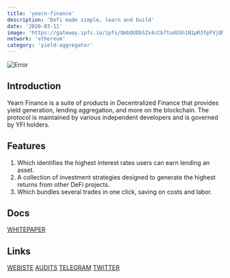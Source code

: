 ```yaml
---
title: 'yearn-finance'
description: 'Defi made simple, learn and build'
date: '2020-03-11'
image: 'https://gateway.ipfs.io/ipfs/QmbQUDbSZx4cCb7tudGSh1N1pR3fpFVjQMtG4bH3Lm81kF'
network: 'ethereum'
category: 'yield-aggregator'
---
```


![Error](https://gateway.ipfs.io/ipfs/Qmaa3rjcAmjJCw6qVbmcYGaAWzuJNH5xXD8VS5bRvu15W8)

## Introduction
Yearn Finance is a suite of products in Decentralized Finance that provides yield generation, lending aggregation, and more on the blockchain. The protocol is maintained by various independent developers and is governed by YFI holders.

## Features
1.  Which identifies the highest interest rates users can earn lending an asset. 
2.  A collection of investment strategies designed to generate the highest returns from other DeFi projects.
3.  Which bundles several trades in one click, saving on costs and labor.


## Docs

[WHITEPAPER](https://gateway.ipfs.io/ipfs/QmW7jpKt3rzehRDwa4eGz2qavoFoMFNBuPEufSEA1gGF9R)

## Links

[WEBISTE](https://yearn.finance/)
[AUDITS](https://www.certik.com/projects/yearn-finance)
[TELEGRAM](https://t.me/iearnfinance)
[TWITTER](https://twitter.com/iearnfinance)